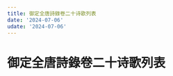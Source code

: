 ```yaml
---
title: 御定全唐詩錄卷二十诗歌列表
date: '2024-07-06'
udate: '2024-07-06'
---
```

# 御定全唐詩錄卷二十诗歌列表

<PoemList :list="poems" :authorMap="authorMap" :chapternum="20" />

<script setup>
const chapter = '卷二十';
import poems from '/data/qtsl/卷二十/poems.json'
import authorMap from '/data/qtsl/卷二十/author.json'
</script>
